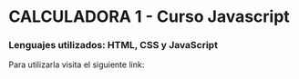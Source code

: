 <h1 aling="center">CALCULADORA 1 - Curso Javascript</h1>
<h3 aling="center">Lenguajes utilizados: HTML, CSS y JavaScript</h3>

Para utilizarla visita el siguiente link: 
